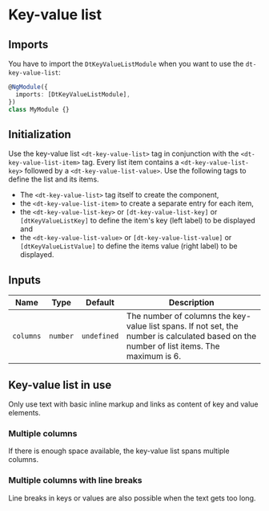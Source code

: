 # Key-value list

<ba-ux-snippet name="key-value-list-intro"></ba-ux-snippet>

<ba-live-example name="DtExampleKeyValueListDefault"></ba-live-example>

## Imports

You have to import the `DtKeyValueListModule` when you want to use the
`dt-key-value-list`:

```typescript
@NgModule({
  imports: [DtKeyValueListModule],
})
class MyModule {}
```

## Initialization

Use the key-value list `<dt-key-value-list>` tag in conjunction with the
`<dt-key-value-list-item>` tag. Every list item contains a
`<dt-key-value-list-key>` followed by a `<dt-key-value-list-value>`. Use the
following tags to define the list and its items.

- The `<dt-key-value-list>` tag itself to create the component,
- the `<dt-key-value-list-item>` to create a separate entry for each item,
- the `<dt-key-value-list-key>` or `[dt-key-value-list-key]` or
  `[dtKeyValueListKey]` to define the item's key (left label) to be displayed
  and
- the `<dt-key-value-list-value>` or `[dt-key-value-list-value]` or
  `[dtKeyValueListValue]` to define the items value (right label) to be
  displayed.

## Inputs

| Name      | Type     | Default     | Description                                                                                                                               |
| --------- | -------- | ----------- | ----------------------------------------------------------------------------------------------------------------------------------------- |
| `columns` | `number` | `undefined` | The number of columns the key-value list spans. If not set, the number is calculated based on the number of list items. The maximum is 6. |

## Key-value list in use

Only use text with basic inline markup and links as content of key and value
elements.

### Multiple columns

If there is enough space available, the key-value list spans multiple columns.

<ba-live-example name="DtExampleKeyValueListMulticolumn" fullwidth></ba-live-example>

### Multiple columns with line breaks

Line breaks in keys or values are also possible when the text gets too long.

<ba-live-example name="DtExampleKeyValueListLongtext" fullwidth></ba-live-example>
